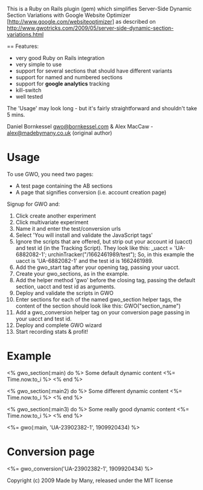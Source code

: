 This is a Ruby on Rails plugin (gem) which simplifies Server-Side Dynamic Section Variations with 
Google Website Optimizer [http://www.google.com/websiteoptimizer] as described on 
http://www.gwotricks.com/2009/05/server-side-dynamic-section-variations.html

== Features: 

* very good Ruby on Rails integration
* very simple to use
* support for several sections that should have different variants
* support for named and numbered sections
* support for <b>google analytics</b> tracking
* kill-switch
* well tested


The 'Usage' may look long - but it's fairly straightforward and shouldn't take 5 mins.

Daniel Bornkessel gwo@bornkessel.com & Alex MacCaw - alex@madebymany.co.uk (original author)

Usage
=====

To use GWO, you need two pages:
* A test page containing the AB sections
* A page that signifies conversion (i.e. account creation page)

Signup for GWO and:
1.  Click create another experiment
2.  Click multivariate experiment
3.  Name it and enter the test/conversion urls
4.  Select 'You will install and validate the JavaScript tags'
5.   Ignore the scripts that are offered, but strip out your account id (uacct) and test id (in the Tracking Script).
     They look like this:
       _uacct = 'UA-6882082-1';
       urchinTracker("/1662461989/test");
     So, in this example the uacct is 'UA-6882082-1' and the test id is 1662461989.
6.  Add the gwo_start tag after your opening <body> tag, passing your uacct.
7.  Create your gwo_sections, as in the example.
8.  Add the helper method 'gwo' before the closing </body> tag, passing the default section, uacct and test id as arguments.
9.  Deploy and validate the scripts in GWO
10. Enter sections for each of the named gwo_section helper tags, the content of the section should look like this:
    GWO("section_name")
11. Add a gwo_conversion helper tag on your conversion page passing in your uacct and test id.
12. Deploy and complete GWO wizard
13. Start recording stats & profit!


Example
=======

  <% gwo_section(:main) do %>
    Some default dynamic content <%= Time.now.to_i %>
  <% end %>

  <% gwo_section(:main2) do %>
    Some different dynamic content <%= Time.now.to_i %>
  <% end %>

  <% gwo_section(:main3) do %>
    Some really good dynamic content <%= Time.now.to_i %>
  <% end %>

  <%= gwo(:main, 'UA-23902382-1', 1909920434) %>

Conversion page
===============

  <%= gwo_conversion('UA-23902382-1', 1909920434) %>


Copyright (c) 2009 Made by Many, released under the MIT license
